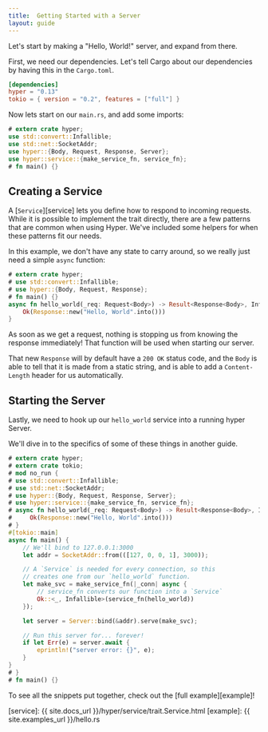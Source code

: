 ```yaml
---
title:  Getting Started with a Server
layout: guide
---
```


Let's start by making a "Hello, World!" server, and expand from there.

First, we need our dependencies. Let's tell Cargo about our dependencies by having this in the `Cargo.toml`.

```toml
[dependencies]
hyper = "0.13"
tokio = { version = "0.2", features = ["full"] }
```

Now lets start on our `main.rs`, and add some imports:

```rust
# extern crate hyper;
use std::convert::Infallible;
use std::net::SocketAddr;
use hyper::{Body, Request, Response, Server};
use hyper::service::{make_service_fn, service_fn};
# fn main() {}
```

## Creating a Service

A [`Service`][service] lets you define how to respond to incoming requests.
While it is possible to implement the trait directly, there are a few patterns
that are common when using Hyper. We've included some helpers for when these
patterns fit our needs.

In this example, we don't have any state to carry around, so we really just
need a simple `async` function:

```rust
# extern crate hyper;
# use std::convert::Infallible;
# use hyper::{Body, Request, Response};
# fn main() {}
async fn hello_world(_req: Request<Body>) -> Result<Response<Body>, Infallible> {
    Ok(Response::new("Hello, World".into()))
}
```

As soon as we get a request, nothing is stopping us from knowing the response
immediately! That function will be used when starting our server.

That new `Response` will by default have a `200 OK` status code, and the `Body`
is able to tell that it is made from a static string, and is able to add a
`Content-Length` header for us automatically.

## Starting the Server

Lastly, we need to hook up our `hello_world` service into a running hyper
Server.

We'll dive in to the specifics of some of these things in another guide.

```rust
# extern crate hyper;
# extern crate tokio;
# mod no_run {
# use std::convert::Infallible;
# use std::net::SocketAddr;
# use hyper::{Body, Request, Response, Server};
# use hyper::service::{make_service_fn, service_fn};
# async fn hello_world(_req: Request<Body>) -> Result<Response<Body>, Infallible> {
#     Ok(Response::new("Hello, World".into()))
# }
#[tokio::main]
async fn main() {
    // We'll bind to 127.0.0.1:3000
    let addr = SocketAddr::from(([127, 0, 0, 1], 3000));

    // A `Service` is needed for every connection, so this
    // creates one from our `hello_world` function.
    let make_svc = make_service_fn(|_conn| async {
        // service_fn converts our function into a `Service`
        Ok::<_, Infallible>(service_fn(hello_world))
    });

    let server = Server::bind(&addr).serve(make_svc);

    // Run this server for... forever!
    if let Err(e) = server.await {
        eprintln!("server error: {}", e);
    }
}
# }
# fn main() {}
```

To see all the snippets put together, check out the [full example][example]!

[service]: {{ site.docs_url }}/hyper/service/trait.Service.html
[example]: {{ site.examples_url }}/hello.rs
